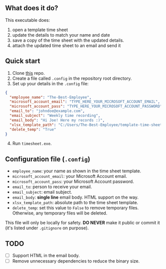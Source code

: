 ## What does it do?

This executable does:
1. open a template time sheet
2. update the details to match your name and date
3. save a copy of the time sheet with the updated details.
4. attach the updated time sheet to an email and send it


## Quick start

1. Clone [this](https://github.com/dtgoitia/si-timesheets) repo.
2. Create a file called `.config` in the repository root directory.
3. Set up your details in the `.config` file:
```json
{
  "employee_name": "The-Best-Employee",
  "microsoft_account_email": "TYPE_HERE_YOUR_MICROSOFT_ACCOUNT_EMAIL",
  "microsoft_account_pass": "TYPE_HERE_YOUR_MICROSOFT_ACCOUNT_PASSWORD",
  "email_to": "johndoe@example.com",
  "email_subject": "Weekly time recording",
  "email_body": "Hi Joe! Here my records :)",
  "xlsx_template_path": "C:/Users/The-Best-Employee/template-time-sheet.xlsx",
  "delete_temp": "True"
}
```
4. Run `timesheet.exe`.

## Configuration file (`.config`)

* `employee_name`: your name as shown in the time sheet template.
* `microsoft_account_email`: your Microsoft Account email.
* `microsoft_account_pass`: your Microsoft Account password.
* `email_to`: person to receive your email.
* `email_subject`: email subject.
* `email_body`: **single line** email body. HTML support on the way.
* `xlsx_template_path`: absolute path to the time sheet template.
* `delete_temp`: set this value to `False` to remove temporary files. Otherwise, any temporary files will be deleted.

This file will only be locally for safety. **DO NEVER** make it public or commit it (it's listed under `.gitignore` on purpose).

## TODO

- [ ] Support HTML in the email body.
- [ ] Remove unnecessary dependencies to reduce the binary size.